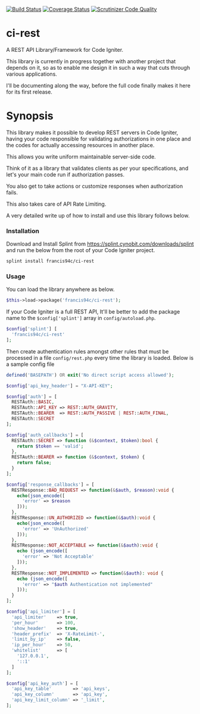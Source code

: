 [![Build Status](https://travis-ci.org/francis94c/ci-rest.svg?branch=master)](https://travis-ci.org/francis94c/ci-rest) [![Coverage Status](https://coveralls.io/repos/github/francis94c/ci-rest/badge.svg?branch=master)](https://coveralls.io/github/francis94c/ci-rest?branch=master) [![Scrutinizer Code Quality](https://scrutinizer-ci.com/g/francis94c/ci-rest/badges/quality-score.png?b=master)](https://scrutinizer-ci.com/g/francis94c/ci-rest/?branch=master)

# ci-rest
A REST API Library/Framework for Code Igniter.

This library is currently in progress together with another project that depends on it, so as to enable me design it in such a way that cuts through various applications.

I'll be documenting along the way, before the full code finally makes it here for its first release.

# Synopsis

This library makes it possible to develop REST servers in Code Igniter, having your code responsible for validating authorizations in one place and the codes for actually accessing resources in another place.

This allows you write uniform maintainable server-side code.

Think of it as a library that validates clients as per your specifications, and let's your main code run if authorization passes.

You also get to take actions or customize responses when authorization fails.

This also takes care of API Rate Limiting.

A very detailed write up of how to install and use this library follows below.


### Installation ###
Download and Install Splint from https://splint.cynobit.com/downloads/splint and run the below from the root of your Code Igniter project.
```bash
splint install francis94c/ci-rest
```

### Usage ###
You can load the library anywhere as below.
```php
$this->load->package('francis94c/ci-rest');
```
If your Code Igniter is a full REST API, It'll be better to add the package name to the `$config['splint']` array in `config/autoload.php`.
```php
$config['splint'] [
  'francis94c/ci-rest'
];
```
Then create authentication rules amongst other rules that must be processed in a file `config/rest.php` every time the library is loaded.
Below is a sample config file
```php
defined('BASEPATH') OR exit('No direct script access allowed');

$config['api_key_header'] = "X-API-KEY";

$config['auth'] = [
  RESTAuth::BASIC,
  RESTAuth::API_KEY => REST::AUTH_GRAVITY,
  RESTAuth::BEARER  => REST::AUTH_PASSIVE | REST::AUTH_FINAL,
  RESTAuth::SECRET
];

$config['auth_callbacks'] = [
  RESTAuth::SECRET => function (&$context, $token):bool {
    return $token == 'valid';
  },
  RESTAuth::BEARER => function (&$context, $token) {
    return false;
  }
];

$config['response_callbacks'] = [
  RESTResponse::BAD_REQUEST => function(&$auth, $reason):void {
    echo(json_encode([
      'error' => $reason
    ]));
  },
  RESTResponse::UN_AUTHORIZED => function(&$auth):void {
    echo(json_encode([
      'error' => 'UnAuthorized'
    ]));
  },
  RESTResponse::NOT_ACCEPTABLE => function(&$auth):void {
    echo (json_encode([
      'error' => 'Not Acceptable'
    ]));
  },
  RESTResponse::NOT_IMPLEMENTED => function(&$auth): void {
    echo (json_encode([
      'error' => "$auth Authentication not implemented"
    ]));
  }
];

$config['api_limiter'] = [
  'api_limiter'    => true,
  'per_hour'       => 100,
  'show_header'    => true,
  'header_prefix'  => 'X-RateLimit-',
  'limit_by_ip'    => false,
  'ip_per_hour'    => 50,
  'whitelist'      => [
    '127.0.0.1',
    '::1'
  ]
];

$config['api_key_auth'] = [
  'api_key_table'        => 'api_keys',
  'api_key_column'       => 'api_key',
  'api_key_limit_column' => '_limit',
];
```
